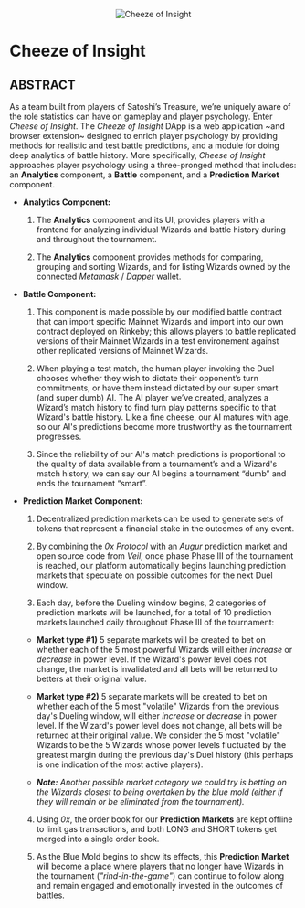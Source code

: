 <p align="center">
  <img src="https://pbs.twimg.com/profile_images/724361623335362565/hnYhOeHl_400x400.jpg" alt="Cheeze of Insight"/>
</p>

# Cheeze of Insight

## ABSTRACT

As a team built from players of Satoshi’s Treasure, we’re uniquely aware of the role statistics can have on gameplay and player
psychology. Enter _Cheese of Insight_. The _Cheeze of Insight_ DApp is a web application ~and browser extension~ designed to enrich player psychology by providing methods for realistic and test battle predictions, and a module for doing deep analytics of battle history. More specifically, _Cheese of Insight_ approaches player psychology using a three-pronged method that includes: an **Analytics** component, a **Battle** component, and a **Prediction Market** component.

- **Analytics Component:** 

    1. The **Analytics** component and its UI, provides players with a frontend for analyzing individual Wizards and battle history during and throughout the tournament.

    2. The **Analytics** component provides methods for comparing, grouping and sorting Wizards, and for listing Wizards owned by the connected _Metamask_ / _Dapper_ wallet.

- **Battle Component:** 

    1. This component is made possible by our modified battle contract that can import specific Mainnet Wizards and import into our own contract deployed on Rinkeby; this allows players to battle replicated versions of their Mainnet Wizards in a test environement against other replicated versions of Mainnet Wizards.

    2. When playing a test match, the human player invoking the Duel chooses whether they wish to dictate their opponent’s turn commitments, or have them instead dictated by our super smart (and super dumb) AI. The AI player we’ve created, analyzes a Wizard’s match history to find turn play patterns specific to that Wizard's battle history. Like a fine cheese, our AI matures with age, so our AI's predictions become more trustworthy as the tournament progresses. 

    4. Since the reliability of our AI's match predictions is proportional to the quality of data available from a tournament’s and a Wizard's match history, we can say our AI begins a tournament “dumb” and ends the tournament “smart”. 

- **Prediction Market Component:** 

    1. Decentralized prediction markets can be used to generate sets of tokens that represent a financial stake in the outcomes of any event.  

    2. By combining the _0x Protocol_ with an _Augur_ prediction market and open source code from _Veil_, once phase Phase III of the tournament is reached, our platform automatically begins launching prediction markets that speculate on possible outcomes for the next Duel window. 

    3. Each day, before the Dueling window begins, 2 categories of prediction markets will be launched, for a total of 10
            prediction markets launched daily throughout Phase III of the tournament: 

    - **Market type #1)** 5 separate markets will be created to bet on whether each of the 5 most powerful Wizards will either _increase_ or _decrease_ in power level. If the Wizard's power level does not change, the market is invalidated and all bets will be returned to betters at their original value.

    - **Market type #2)** 5 separate markets will be created to bet on whether each of the 5 most "volatile" Wizards from the previous day's Dueling window, will either _increase_ or _decrease_ in power level. If the Wizard's power level does not change, all bets will be returned at their original value. We consider the 5 most "volatile" Wizards to be the 5 Wizards whose power levels fluctuated by the greatest margin during the previous day's Duel history (this perhaps is one indication of the most active players). 
    
    - _**Note:** Another possible market category we could try is betting on the Wizards closest to being overtaken by the blue mold (either if they will remain or be eliminated from the tournament)._

    4. Using _0x_, the order book for our **Prediction Markets** are kept offline to limit gas transactions, and both LONG and SHORT tokens get merged into a single order book. 

    5. As the Blue Mold begins to show its effects, this **Prediction Market** will become a place where players that no longer have Wizards in the tournament (_"rind-in-the-game"_) can continue to follow along and remain engaged and emotionally invested in the outcomes of battles.

